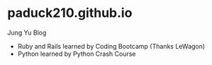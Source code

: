 # paduck210.github.io

Jung Yu Blog 

- Ruby and Rails learned by Coding Bootcamp (Thanks LeWagon) 
- Python learned by Python Crash Course
